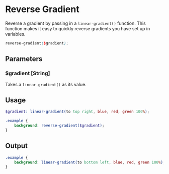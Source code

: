 # Reverse Gradient

Reverse a gradient by passing in a `linear-gradient()` function. This function makes it easy to quickly reverse gradients you have set up in variables.

```scss
reverse-gradient($gradient);
```

## Parameters

### $gradient [String]

Takes a `linear-gradient()` as its value.

## Usage

```scss
$gradient: linear-gradient(to top right, blue, red, green 100%);

.example {
    background: reverse-gradient($gradient);
}
```

## Output

```scss
.example {
    background: linear-gradient(to bottom left, blue, red, green 100%);
}
```
